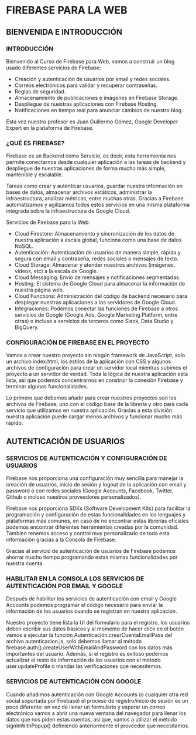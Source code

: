 # FIREBASE PARA LA WEB

## BIENVENIDA E INTRODUCCIÓN

### INTRODUCCIÓN

Bienvenido al Curso de Firebase para Web, vamos a construir un blog usado diferentes servicios de Firebase:

- Creación y autenticación de usuarios por email y redes sociales.
- Correos electrónicos para validar y recuperar contraseñas.
- Reglas de seguridad.
- Almacenamiento de publicaciones e imágenes en Firebase Storage.
- Despliegue de nuestras aplicaciones con Firebase Hosting.
- Notificaciones en tiempo real para anunciar cambios de nuestro blog.

Esta vez nuestro profesor es Juan Guillermo Gómez, Google Developer Expert en la plataforma de Firebase.

### ¿QUÉ ES FIREBASE?

Firebase es un Backend como Servicio, es decir, esta herramienta nos permite conectarnos desde cualquier aplicación a las tareas de backend y despliegue de nuestras aplicaciones de forma mucho más simple, mantenible y escalable.

Tareas como crear y autenticar usuarios, guardar nuestra información en bases de datos, almacenar archivos estáticos, administrar la infraestructura, analizar métricas, entre muchas otras. Gracias a Firebase automatizamos y agilizamos todos estos servicios en una misma plataforma integrada sobre la infraestructura de Google Cloud.

Servicios de Firebase para la Web:

- Cloud Firestore: Almacenamiento y sincronización de los datos de nuestra aplicación a escala global, funciona como una base de datos NoSQL.
- Autenticación: Autenticación de usuarios de manera simple, rápida y segura con email y contraseña, redes sociales o mensajes de texto.
- Cloud Storage: Almacenar y atender nuestros archivos (imágenes, vídeos, etc) a la escala de Google.
- Cloud Messaging: Envío de mensajes y notificaciones segmentadas.
- Hosting: El sistema de Google Cloud para almacenar la información de nuestra página web.
- Cloud Functions: Administración del código de backend necesario para desplegar nuestras aplicaciones a los servidores de Google Cloud.
- Integraciones: Podemos conectar las funciones de Firebase a otros servicios de Google (Google Ads, Google Marketing Platform, entre otras) o incluso a servicios de terceros como Slack, Data Studio y BigQuery.

### CONFIGURACIÓN DE FIREBASE EN EL PROYECTO

Vamos a crear nuestro proyecto sin ningún framework de JavaScript, solo un archivo index.html, los estilos de la aplicación con CSS y algunos archivos de configuración para crear un servidor local mientras subimos el proyecto a un servidor de verdad. Toda la lógica de nuestra aplicación esta lista, así que podemos concentrarnos en construir la conexión Firebase y terminar algunas funcionalidades.

Lo primero que debemos añadir para crear nuestros proyectos son los archivos de Firebase, uno con el código base de la librería y otro para cada servicio que utilizamos en nuestra aplicación. Gracias a esta división nuestra aplicación puede cargar menos archivos y funcionar mucho más rápido.

## AUTENTICACIÓN DE USUARIOS

### SERVICIOS DE AUTENTICACIÓN Y CONFIGURACIÓN DE USUARIOS

Firebase nos proporciona una configuración muy sencilla para manejar la creación de usuarios, inicio de sesión y logout de la aplicación con email y password o con redes sociales (Google Accounts, Facebook, Twitter, Github o incluso nuestros proveedores personalizados).

Firebase nos proporciona SDKs (Software Development Kits) para facilitar la programación y configuración de estas funcionalidades en los lenguajes y plataformas más comunes, en caso de no encontrar estas librerías oficiales podemos encontrar diferentes herramientas creadas por la comunidad. Tambien tenemos acceso y control muy personalizado de toda esta información gracias a la Consola de Firebase.

Gracias al servicio de autenticación de usuarios de Firebase podemos ahorrar mucho tiempo programando estas mismas funcionalidades por nuestra cuenta.

### HABILITAR EN LA CONSOLA LOS SERVICIOS DE AUTENTICACIÓN POR EMAIL Y GOOGLE

Después de habilitar los servicios de autenticación con email y Google Accounts podemos programar el código necesario para enviar la información de los usuarios cuando se registran en nuestra aplicación.

Nuestro proyecto tiene lista la UI del formulario para el registro, los usuarios deben escribir sus datos básicos y al momento de hacer click en el botón vamos a ejecutar la función Autenticación.crearCuentaEmailPass del archivo autenticacion.js, solo debemos llamar al método firebase.auth().createUserWithEmailAndPassword con los datos más importantes del usuario. Además, si el registro es exitoso podemos actualizar el resto de información de los usuarios con el método user.updateProfile o mandar las verificaciones que necesitemos.

### SERVICIOS DE AUTENTICACIÓN CON GOOGLE

Cuando añadimos autenticación con Google Accounts (o cualquier otra red social soportada por Firebase) el proceso de registro/inicio de sesión es un poco diferente: en vez de llenar un formulario y esperar un correo electrónico vamos a abrir una nueva ventana del navegador para llenar los datos que nos piden estas cuentas, así que, vamos a utilizar el método signInWithPopup() definiendo anteriormente el proveedor que necesitamos.
